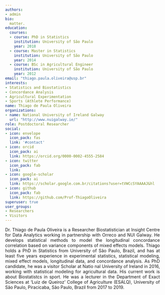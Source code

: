 ```yaml
---
authors:
- admin
bio: 
  matter.
education:
  courses:
  - course: PhD in Statistics
    institution: University of São Paulo
    year: 2018
  - course: Master in Statistics
    institution: University of São Paulo
    year: 2014
  - course: BSc in Agricultural Engineer
    institution: University of São Paulo
    year: 2012
email: "thiago.paula.oliveira@usp.br"
interests:
- Statistics and Biostatistics
- Concordance Analysis
- Agricultural Experimentation
- Sports (Athlete Performance)
name: Thiago de Paula Oliveira
organizations:
- name: National University of Ireland Galway
  url: "http://www.nuigalway.ie/"
role: Postdoctoral Researcher
social:
- icon: envelope
  icon_pack: fas
  link: '#contact'
- icon: orcid
  icon_pack: ai
  link: https://orcid.org/0000-0002-4555-2584
- icon: twitter
  icon_pack: fab
  link: 
- icon: google-scholar
  icon_pack: ai
  link: https://scholar.google.com.br/citations?user=tVWCcSYAAAAJ&hl
- icon: github
  icon_pack: fab
  link: https://github.com/Prof-ThiagoOliveira
superuser: true
user_groups:
- Researchers
- Visitors
---
```


<p align="justify">
Dr. Thiago de Paula Oliveira is a Researcher Biostatistician at Insight
Centre for Data Analytics working in partnership with Orreco and NUI
Galway. He develops statistical methods to model the longitudinal
concordance correlation based on variance components of mixed effects
models.  
Thiago holds a PhD in Statistics from University of São Paulo,
Brazil, and has at least five years experience in experimental
statistics, statistical modeling, mixed effect models, longitudinal
data, and concordance analysis. As PhD candidate, he was a visitor
Scholar at Natio nal University of Ireland in 2016, working with
statistical modeling for agricultural data. His current work is about
Biostatistcs in sport. He was a lecturer in the Department of Exact
Sciences at ‘Luiz de Queiroz’ College of Agriculture (ESALQ), University
of São Paulo, Piracicaba, São Paulo, Brazil from 2017 to 2019.
</p>

